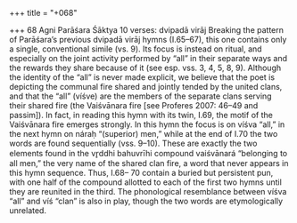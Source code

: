+++
title = "+068"

+++
68
Agni
Parāśara Śāktya
10 verses: dvipadā virāj
Breaking the pattern of Parāśara’s previous dvipadā virāj hymns (I.65–67), this one  contains only a single, conventional simile (vs. 9). Its focus is instead on ritual, and  especially on the joint activity performed by “all” in their separate ways and the  rewards they share because of it (see esp. vss. 3, 4, 5, 8, 9). Although the identity of  the “all” is never made explicit, we believe that the poet is depicting the communal  fire shared and jointly tended by the united clans, and that the “all” (víśve) are the  members of the separate clans serving their shared fire (the Vaiśvānara fire [see  Proferes 2007: 46–49 and passim]). In fact, in reading this hymn with its twin, I.69,  the motif of the Vaiśvānara fire emerges strongly. In this hymn the focus is on víśva “all,” in the next hymn on náraḥ “(superior) men,” while at the end of I.70 the two  words are found sequentially (vss. 9–10). These are exactly the two elements found  in the vr̥ddhi bahuvrīhi compound vaiśvānará “belonging to all men,” the very name  of the shared clan fire, a word that never appears in this hymn sequence. Thus, I.68– 70 contain a buried but persistent pun, with one half of the compound allotted to  each of the first two hymns until they are reunited in the third. The phonological  resemblance between víśva “all” and víś “clan” is also in play, though the two words  are etymologically unrelated.